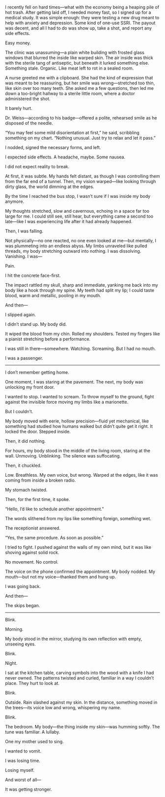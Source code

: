 I recently fell on hard times—what with the economy being a heaping pile of hot trash. After getting laid off, I needed money fast, so I signed up for a medical study. It was simple enough: they were testing a new drug meant to help with anxiety and depression. Some kind of one-use SSRI. The payout was decent, and all I had to do was show up, take a shot, and report any side effects.

Easy money.

The clinic was unassuming—a plain white building with frosted glass windows that blurred the inside like warped skin. The air inside was thick with the sterile tang of antiseptic, but beneath it lurked something else. Something stale. Organic. Like meat left to rot in a sealed room.

A nurse greeted me with a clipboard. She had the kind of expression that was meant to be reassuring, but her smile was wrong—stretched too thin, like skin over too many teeth. She asked me a few questions, then led me down a too-bright hallway to a sterile little room, where a doctor administered the shot.

It barely hurt.

Dr. Weiss—according to his badge—offered a polite, rehearsed smile as he disposed of the needle.

“You may feel some mild disorientation at first,” he said, scribbling something on my chart. “Nothing unusual. Just try to relax and let it pass.”

I nodded, signed the necessary forms, and left.

I expected side effects. A headache, maybe. Some nausea.

I did not expect reality to break.

At first, it was subtle. My hands felt distant, as though I was controlling them from the far end of a tunnel. Then, my vision warped—like looking through dirty glass, the world dimming at the edges.

By the time I reached the bus stop, I wasn’t sure if I was inside my body anymore.

My thoughts stretched, slow and cavernous, echoing in a space far too large for me. I could still see, still hear, but everything came a second too late—like I was experiencing life after it had already happened.

Then, I was falling.

Not physically—no one reacted, no one even looked at me—but mentally, I was plummeting into an endless abyss. My limbs unraveled like pulled threads, my body stretching outward into nothing. I was dissolving. Vanishing. I was—

Pain.

I hit the concrete face-first.

The impact rattled my skull, sharp and immediate, yanking me back into my body like a hook through my spine. My teeth had split my lip; I could taste blood, warm and metallic, pooling in my mouth.

And then—

I slipped again.

I didn’t stand up. My body did.

It wiped the blood from my chin. Rolled my shoulders. Tested my fingers like a pianist stretching before a performance.

I was still in there—somewhere. Watching. Screaming. But I had no mouth.

I was a passenger.


---

I don’t remember getting home.

One moment, I was staring at the pavement. The next, my body was unlocking my front door.

I wanted to stop. I wanted to scream. To throw myself to the ground, fight against the invisible force moving my limbs like a marionette.

But I couldn’t.

My body moved with eerie, hollow precision—fluid yet mechanical, like something had studied how humans walked but didn’t quite get it right. It locked the door. Stepped inside.

Then, it did nothing.

For hours, my body stood in the middle of the living room, staring at the wall. Unmoving. Unblinking. The silence was suffocating.

Then, it chuckled.

Low. Breathless. My own voice, but wrong. Warped at the edges, like it was coming from inside a broken radio.

My stomach twisted.

Then, for the first time, it spoke.

“Hello, I’d like to schedule another appointment.”

The words slithered from my lips like something foreign, something wet.

The receptionist answered.

“Yes, the same procedure. As soon as possible.”

I tried to fight. I pushed against the walls of my own mind, but it was like shoving against solid rock.

No movement. No control.

The voice on the phone confirmed the appointment. My body nodded. My mouth—but not my voice—thanked them and hung up.

I was going back.

And then—

The skips began.


---

Blink.

Morning.

My body stood in the mirror, studying its own reflection with empty, unseeing eyes.

Blink.

Night.

I sat at the kitchen table, carving symbols into the wood with a knife I had never owned. The patterns twisted and curled, familiar in a way I couldn’t place. They hurt to look at.

Blink.

Outside. Rain slashed against my skin. In the distance, something moved in the trees—its voice low and wrong, whispering my name.

Blink.

The bedroom. My body—the thing inside my skin—was humming softly. The tune was familiar. A lullaby.

One my mother used to sing.

I wanted to vomit.

I was losing time.

Losing myself.

And worst of all—

It was getting stronger.
